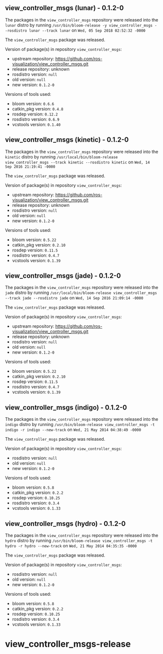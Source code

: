 ## view_controller_msgs (lunar) - 0.1.2-0

The packages in the `view_controller_msgs` repository were released into the `lunar` distro by running `/usr/bin/bloom-release -y view_controller_msgs --rosdistro lunar --track lunar` on `Wed, 05 Sep 2018 02:52:32 -0000`

The `view_controller_msgs` package was released.

Version of package(s) in repository `view_controller_msgs`:

- upstream repository: https://github.com/ros-visualization/view_controller_msgs.git
- release repository: unknown
- rosdistro version: `null`
- old version: `null`
- new version: `0.1.2-0`

Versions of tools used:

- bloom version: `0.6.6`
- catkin_pkg version: `0.4.8`
- rosdep version: `0.12.2`
- rosdistro version: `0.6.9`
- vcstools version: `0.1.40`


## view_controller_msgs (kinetic) - 0.1.2-0

The packages in the `view_controller_msgs` repository were released into the `kinetic` distro by running `/usr/local/bin/bloom-release view_controller_msgs --track kinetic --rosdistro kinetic` on `Wed, 14 Sep 2016 21:19:41 -0000`

The `view_controller_msgs` package was released.

Version of package(s) in repository `view_controller_msgs`:

- upstream repository: https://github.com/ros-visualization/view_controller_msgs.git
- release repository: unknown
- rosdistro version: `null`
- old version: `null`
- new version: `0.1.2-0`

Versions of tools used:

- bloom version: `0.5.22`
- catkin_pkg version: `0.2.10`
- rosdep version: `0.11.5`
- rosdistro version: `0.4.7`
- vcstools version: `0.1.39`


## view_controller_msgs (jade) - 0.1.2-0

The packages in the `view_controller_msgs` repository were released into the `jade` distro by running `/usr/local/bin/bloom-release view_controller_msgs --track jade --rosdistro jade` on `Wed, 14 Sep 2016 21:09:14 -0000`

The `view_controller_msgs` package was released.

Version of package(s) in repository `view_controller_msgs`:

- upstream repository: https://github.com/ros-visualization/view_controller_msgs.git
- release repository: unknown
- rosdistro version: `null`
- old version: `null`
- new version: `0.1.2-0`

Versions of tools used:

- bloom version: `0.5.22`
- catkin_pkg version: `0.2.10`
- rosdep version: `0.11.5`
- rosdistro version: `0.4.7`
- vcstools version: `0.1.39`


## view_controller_msgs (indigo) - 0.1.2-0

The packages in the `view_controller_msgs` repository were released into the `indigo` distro by running `/usr/bin/bloom-release view_controller_msgs -t indigo -r indigo --new-track` on `Wed, 21 May 2014 04:38:49 -0000`

The `view_controller_msgs` package was released.

Version of package(s) in repository `view_controller_msgs`:
- rosdistro version: `null`
- old version: `null`
- new version: `0.1.2-0`

Versions of tools used:
- bloom version: `0.5.8`
- catkin_pkg version: `0.2.2`
- rosdep version: `0.10.25`
- rosdistro version: `0.3.4`
- vcstools version: `0.1.33`


## view_controller_msgs (hydro) - 0.1.2-0

The packages in the `view_controller_msgs` repository were released into the `hydro` distro by running `/usr/bin/bloom-release view_controller_msgs -t hydro -r hydro --new-track` on `Wed, 21 May 2014 04:35:35 -0000`

The `view_controller_msgs` package was released.

Version of package(s) in repository `view_controller_msgs`:
- rosdistro version: `null`
- old version: `null`
- new version: `0.1.2-0`

Versions of tools used:
- bloom version: `0.5.8`
- catkin_pkg version: `0.2.2`
- rosdep version: `0.10.25`
- rosdistro version: `0.3.4`
- vcstools version: `0.1.33`


view_controller_msgs-release
============================
